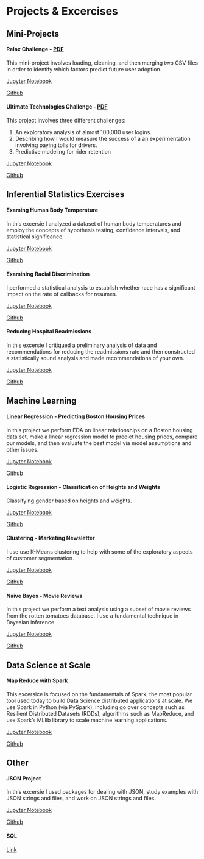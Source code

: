 # Projects & Excercises


## Mini-Projects

#### Relax Challenge - [PDF](https://github.com/nolanadams1230/Mini_Projects_and_Exercises/blob/master/Mini-Project%20-%20Relax%20Challenge/relax_data_science_challenge.pdf)
This mini-project involves loading, cleaning, and then merging two CSV files in order to identify which factors predict future user adoption.

[Jupyter Notebook](http://nbviewer.jupyter.org/github/nolanadams1230/Mini_Projects_and_Exercises/blob/master/Mini-Project%20-%20Relax%20Challenge/Relax%20Challenge.ipynb)

[Github](https://github.com/nolanadams1230/Mini_Projects_and_Exercises/blob/master/Mini-Project%20-%20Relax%20Challenge/Relax%20Challenge.ipynb)

#### Ultimate Technologies Challenge - [PDF](https://github.com/nolanadams1230/Mini_Projects_and_Exercises/blob/master/Mini-Project%20-%20Ultimate%20Technologies/ultimate_data_science_challenge.pdf)
This project involves three different challenges:
1. An exploratory analysis of almost 100,000 user logins.
2. Describing how I would measure the success of a an experimentation involving paying tolls for drivers.
3. Predictive modeling for rider retention

[Jupyter Notebook](http://nbviewer.jupyter.org/github/nolanadams1230/Mini_Projects_and_Exercises/blob/master/Mini-Project%20-%20Ultimate%20Technologies/Ultimate%20Challenge.ipynb)

[Github](https://github.com/nolanadams1230/Mini_Projects_and_Exercises/blob/master/Mini-Project%20-%20Ultimate%20Technologies/Ultimate%20Challenge.ipynb)

## Inferential Statistics Exercises

#### Examing Human Body Temperature
In this excersie I analyzed a dataset of human body temperatures and employ the concepts of hypothesis testing, confidence intervals, and statistical significance.

[Jupyter Notebook](http://nbviewer.jupyter.org/github/nolanadams1230/Mini_Projects_and_Exercises/blob/master/Statistics%20-%20Body%20Temperature/Statistical%20Inference%20-%20Body%20Temperature.ipynb)

[Github](https://github.com/nolanadams1230/Mini_Projects_and_Exercises/blob/master/Statistics%20-%20Body%20Temperature/Statistical%20Inference%20-%20Body%20Temperature.ipynb)

#### Examining Racial Discrimination
I performed a statistical analysis to establish whether race has a significant impact on the rate of callbacks for resumes.

[Jupyter Notebook](http://nbviewer.jupyter.org/github/nolanadams1230/Mini_Projects_and_Exercises/blob/master/Statistics%20-%20Racial%20Discrimination/Examining%20Racial%20Discrimination%20in%20the%20US%20Job%20Market.ipynb)

[Github](https://github.com/nolanadams1230/Mini_Projects_and_Exercises/blob/master/Statistics%20-%20Racial%20Discrimination/Examining%20Racial%20Discrimination%20in%20the%20US%20Job%20Market.ipynb)

#### Reducing Hospital Readmissions
In this excersie I critiqued a preliminary analysis of data and recommendations for reducing the readmissions rate and then constructed a statistically sound analysis and made recommendations of your own.

[Jupyter Notebook](http://nbviewer.jupyter.org/github/nolanadams1230/Mini_Projects_and_Exercises/blob/master/Statistics%20-%20Hospital%20Readmission%20Rates/Hospital%20Readmissions%20Data%20Analysis.ipynb)

[Github](https://github.com/nolanadams1230/Mini_Projects_and_Exercises/blob/master/Statistics%20-%20Hospital%20Readmission%20Rates/Hospital%20Readmissions%20Data%20Analysis.ipynb)

## Machine Learning

#### Linear Regression - Predicting Boston Housing Prices
In this project we perform EDA on linear relationships on a Boston housing data set, make a linear regression model to predict housing prices, compare our models, and then evaluate the best model via model assumptions and other issues.

[Jupyter Notebook](http://nbviewer.jupyter.org/github/nolanadams1230/Mini_Projects_and_Exercises/blob/master/Linear%20Regression%20-%20Boston%20Housing%20Market/Boston_Housing_Linear_Regression.ipynb)

[Github](https://github.com/nolanadams1230/Mini_Projects_and_Exercises/blob/master/Linear%20Regression%20-%20Boston%20Housing%20Market/Boston_Housing_Linear_Regression.ipynb)

#### Logistic Regression - Classification of Heights and Weights
Classifying gender based on heights and weights.

[Jupyter Notebook](http://nbviewer.jupyter.org/github/nolanadams1230/Mini_Projects_and_Exercises/blob/master/Logistic%20Regression%20-%20Heights%20and%20Weights/Mini_Project_Logistic_Regression.ipynb)

[Github](https://github.com/nolanadams1230/Mini_Projects_and_Exercises/blob/master/Logistic%20Regression%20-%20Heights%20and%20Weights/Mini_Project_Logistic_Regression.ipynb)

#### Clustering - Marketing Newsletter
I use use K-Means clustering to help with some of the exploratory aspects of customer segmentation.

[Jupyter Notebook](http://nbviewer.jupyter.org/github/nolanadams1230/Mini_Projects_and_Exercises/blob/master/Clustering%20-%20Marketing%20Newsletter/Mini_Project_Clustering.ipynb)

[Github](https://github.com/nolanadams1230/Mini_Projects_and_Exercises/blob/master/Clustering%20-%20Marketing%20Newsletter/Mini_Project_Clustering.ipynb)

#### Naive Bayes - Movie Reviews
In this project we perform a text analysis using a subset of movie reviews from the rotten tomatoes database. I use a fundamental technique in Bayesian inference

[Jupyter Notebook](http://nbviewer.jupyter.org/github/nolanadams1230/Mini_Projects_and_Exercises/blob/master/Naive%20Bayes%20-%20Movie%20Reviews/Mini_Project_Naive_Bayes.ipynb)

[Github](https://github.com/nolanadams1230/Mini_Projects_and_Exercises/blob/master/Naive%20Bayes%20-%20Movie%20Reviews/Mini_Project_Naive_Bayes.ipynb)

## Data Science at Scale

#### Map Reduce with Spark
This excersice is focused on the fundamentals of Spark, the most popular tool used today to build Data Science distributed applications at scale. We use Spark in Python (via PySpark), including go over concepts such as Resilient Distributed Datasets (RDDs), algorithms such as MapReduce, and use Spark’s MLlib library to scale machine learning applications.

[Jupyter Notebook](http://nbviewer.jupyter.org/github/nolanadams1230/Mini_Projects_and_Exercises/blob/master/Data%20Science%20at%20Scale%20-%20Map%20Reduce%20with%20Spark/MapReduce%20using%20SPARK.ipynb)

[Github](https://github.com/nolanadams1230/Mini_Projects_and_Exercises/blob/master/Data%20Science%20at%20Scale%20-%20Map%20Reduce%20with%20Spark/MapReduce%20using%20SPARK.ipynb)

## Other

#### JSON Project
In this excersie I used packages for dealing with JSON, study examples with JSON strings and files, and work on JSON strings and files.

[Jupyter Notebook](http://nbviewer.jupyter.org/github/nolanadams1230/Mini_Projects_and_Exercises/blob/master/JSON%20Based%20Data%20Exercise/JSON%20Excersice.ipynb)

[Github](https://github.com/nolanadams1230/Mini_Projects_and_Exercises/blob/master/JSON%20Based%20Data%20Exercise/JSON%20Excersice.ipynb)

#### SQL

[Link](https://modeanalytics.com/nolan_adams/reports/b96076ecba9a)

